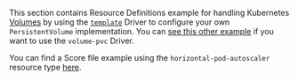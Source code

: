 This section contains Resource Definitions example for handling Kubernetes [Volumes](https://kubernetes.io/docs/concepts/storage/volumes) by using the [`template`](https://developer.humanitec.com/integration-and-extensions/drivers/generic-drivers/template/) Driver to configure your own `PersistentVolume` implementation. You can [see this other example](https://developer.humanitec.com/examples/resource-definitions/volume-pvc/volumes/) if you want to use the `volume-pvc` Driver.

You can find a Score file example using the `horizontal-pod-autoscaler` resource type [here](https://developer.humanitec.com/examples/score/horizontalpodautoscaler/).